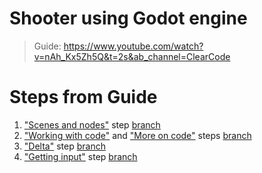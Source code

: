 # Shooter using Godot engine

> Guide: https://www.youtube.com/watch?v=nAh_Kx5Zh5Q&t=2s&ab_channel=ClearCode

# Steps from Guide

1. ["Scenes and nodes"](https://www.youtube.com/watch?v=nAh_Kx5Zh5Q&t=602s) step [branch](https://github.com/Smoliarick/godot-shooter/tree/1-scenes-and-nodes)
2. ["Working with code"](https://www.youtube.com/watch?v=nAh_Kx5Zh5Q&t=2193s) and ["More on code"](https://www.youtube.com/watch?v=nAh_Kx5Zh5Q&t=3476s) steps [branch](https://github.com/Smoliarick/godot-shooter/tree/2-working-with-code)
3. ["Delta"](https://www.youtube.com/watch?v=nAh_Kx5Zh5Q&t=4269s) step [branch](https://github.com/Smoliarick/godot-shooter/tree/3-delta)
4. ["Getting input"](https://www.youtube.com/watch?v=nAh_Kx5Zh5Q&t=4894s) step [branch](https://github.com/Smoliarick/godot-shooter/tree/4-getting-input)